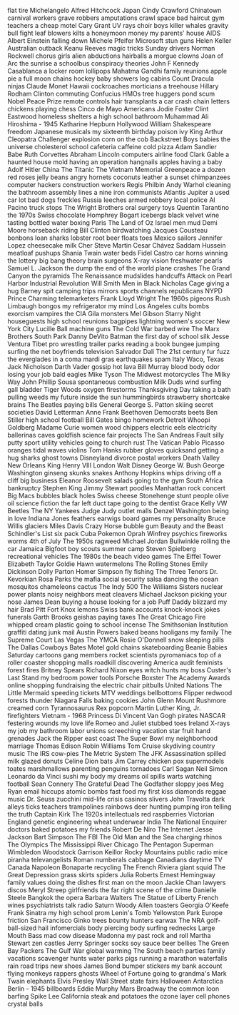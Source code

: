 flat tire
Michelangelo
Alfred Hitchcock
Japan
Cindy Crawford
Chinatown
carnival workers
grave robbers
amputations
crawl space
bad haircut
gym teachers
a cheap motel
Cary Grant
UV rays
choir boys
killer whales
gravity
bull fight
leaf blowers
kilts
a honeymoon
money
my parents' house
AIDS
Albert Einstein
falling down
Michele Pfeifer
Microsoft
stun guns
Helen Keller
Australian outback
Keanu Reeves
magic tricks
Sunday drivers
Norman Rockwell
chorus girls
alien abductions
hairballs
a morgue
clowns
Joan of Arc
the sunrise
a schoolbus
conspiracy theories
John F Kennedy
Casablanca
a locker room
lollipops
Mahatma Gandhi
family reunions
apple pie
a full moon
chains
hockey
baby showers
log cabins
Count Dracula
ninjas
Claude Monet
Hawaii
cockroaches
morticians
a treehouse
Hillary Rodham Clinton
commuting
Confucius
HMOs
tree huggers
pond scum
Nobel Peace Prize
remote controls
hair transplants
a car crash
chain letters
chickens
playing chess
Cinco de Mayo
Americans
Jodie Foster
Clint Eastwood
homeless shelters
a high school bathroom
Muhammad Ali
Hiroshima - 1945
Katharine Hepburn
Hollywood
William Shakespeare
freedom
Japanese
musicals
my sixteenth birthday
poison ivy
King Arthur
Cleopatra
Challenger explosion
corn on the cob
Backstreet Boys
babies
the universe
cholesterol
school cafeteria
caffeine
cold pizza
Adam Sandler
Babe Ruth
Corvettes
Abraham Lincoln
computers
airline food
Clark Gable
a haunted house
mold
having an operation
hangnails
apples
having a baby
Adolf Hitler
China
The Titanic
The Vietnam Memorial
Greenpeace
a dozen red roses
jelly beans
angry hornets
coconuts
leather
a sunset
chimpanzees
computer hackers
construction workers
Regis Philbin
Andy Warhol
cleaning the bathroom
assembly lines
a nine iron
communists
Atlantis
Jupiter
a used car lot
bad dogs
freckles
Russia
leeches
armed robbery
local police
Al Pacino
truck stops
The Wright Brothers
oral surgery
toys
Quentin Tarantino
the 1970s
Swiss chocolate
Homphrey Bogart
icebergs
black velvet
wine tasting
bottled water
boxing
Paris
The Land of Oz
Israel
men
mud
Demi Moore
horseback riding
Bill Clinton
birdwatching
Jacques Cousteau
bonbons
loan sharks
lobster
root beer floats
toes
Mexico
sailors
Jennifer Lopez
cheesecake
milk
Cher
Steve Martin
Cesar Chávez
Saddam Hussein
meatloaf
pushups
Shania Twain
water beds
Fidel Castro
car horns
winning the lottery
big bang theory
brain surgeons
X-ray vision
freshwater pearls
Samuel L. Jackson
the dump
the end of the world
plane crashes
The Grand Canyon
the pyramids
The Renaissance
mudslides
handcuffs
Attack on Pearl Harbor
Industrial Revolution
Will Smith
Men in Black
Nicholas Cage
giving a hug
Barney
spit
camping trips
mirrors
sports channels
republicans
NYPD
Prince Charming
telemarketers
Frank Lloyd Wright
The 1960s
pigeons
Rush Limbaugh
bongos
my refrigerator
my mind
Los Angeles
cults
bombs
exorcism
vampires
the CIA
Gila monsters
Mel Gibson
Starry Night
houseguests
high school reunions
bagpipes
lightning
women's soccer
New York City
Lucille Ball
machine guns
The Cold War
barbed wire
The Marx Brothers
South Park
Danny DeVito
Batman
the first day of school
silk
Jesse Ventura
Tibet
pro wrestling
trailer parks
reading a book
bungee jumping
surfing the net
boyfriends
television
Salvador Dali
The 21st century
fur
fuzz
the everglades
in a coma
mardi gras
earthquakes
spam
Italy
Waco, Texas
Jack Nicholson
Darth Vader
gossip
hot lava
Bill Murray
blood
body odor
losing your job
bald eagles
Mike Tyson
The Midwest
motorcycles
The Milky Way
John Phillip Sousa
spontaneous combustion
Milk Duds
wind surfing
gall bladder
Tiger Woods
oxygen
firestorms
Thanksgiving Day
taking a bath
pulling weeds
my future
inside the sun
hummingbirds
strawberry shortcake
brains
The Beatles
paying bills
General George S. Patton
skiing
secret societies
David Letterman
Anne Frank
Beethoven
Democrats
beets
Ben Stiller
high school football
Bill Gates
bingo
homework
Detroit
Whoopi Goldberg
Madame Curie
women
wood chippers
electric eels
electricity
ballerinas
caves
goldfish
science fair projects
The San Andreas Fault
silly putty
sport utility vehicles
going to church
rust
The Vatican
Pablo Picasso
oranges
tidal waves
violins
Tom Hanks
rubber gloves
quicksand
getting a hug
sharks
ghost towns
Disneyland
divorce
postal workers
Death Valley
New Orleans
King Henry VIII
London
Walt Disney
George W. Bush
George Washington
ginseng
skunks
snakes
Anthony Hopkins
whips
driving off a cliff
big business
Eleanor Roosevelt
salads
going to the gym
South Africa
bankruptcy
Stephen King
Jimmy Stewart
poodles
Manhattan
rock concert
Big Macs
bubbles
black holes
Swiss cheese
Stonehenge
stunt people
olive oil
science fiction
the far left
duct tape
going to the dentist
Grace Kelly
VW Beetles
The NY Yankees
Judge Judy
outlet malls
Denzel Washington
being in love
Indiana Jones
feathers
earwigs
board games
my personality
Bruce Willis
glaciers
Miles Davis
Crazy Horse
bubble gum
Beauty and the Beast
Schindler's List
six pack
Cuba
Pokemon
Oprah Winfrey
psychics
fireworks
worms
4th of July
The 1950s
ragweed
Michael Jordan
Bullwinkle
rolling the car
Jamaica
Bigfoot
boy scouts
summer camp
Steven Spielberg
recreational vehicles
The 1980s
the beach
video games
The Eiffel Tower
Elizabeth Taylor
Goldie Hawn
watermelons
The Rolling Stones
Emily Dickinson
Dolly Parton
Homer Simpson
fly fishing
The Three Tenors
Dr. Kevorkian
Rosa Parks
the mafia
social security
salsa dancing
the ocean
mosquitos
chameleons
cactus
The Indy 500
The Williams Sisters
nuclear power plants
noisy neighbors
meat cleavers
Michael Jackson
picking your nose
James Dean
buying a house
looking for a job
Puff Daddy
blizzard
my hair
Brad Pitt
Fort Knox
lemons
Swiss bank accounts
knock-knock jokes
funerals
Garth Brooks
geishas
paying taxes
The Great Chicago Fire
whipped cream
plastic
going to school
incense
The Smithsonian Institution
graffiti
dating
junk mail
Austin Powers
baked beans
hooligans
my family
The Supreme Court
Las Vegas
The YMCA
Rosie O'Donnell
snow
sleeping pills
The Dallas Cowboys
Bates Motel
gold chains
skateboarding
Beanie Babies
Saturday cartoons
gang members
rocket scientists
pyromaniacs
top of a roller coaster
shopping malls
roadkill
discovering America
audit
feminists
forest fires
Britney Spears
Richard Nixon
eyes
witch hunts
my boss
Custer's Last Stand
my bedroom
power tools
Porsche Boxster
The Academy Awards
online shopping
fundraising
the electric chair
pitbulls
United Nations
The Little Mermaid
speeding tickets
MTV
weddings
bellbottoms
Flipper
redwood forests
thunder
Niagara Falls
baking cookies
John Glenn
Mount Rushmore
creamed corn
Tyrannosaurus Rex
popcorn
Martin Luther King, Jr.
firefighters
Vietnam - 1968
Princess Di
Vincent Van Gogh
pirates
NASCAR
festering wounds
my love life
Romeo and Juliet
stubbed toes
Ireland
X-rays
my job
my bathroom
labor unions
screeching
vacation
star fruit
hand grenades
Jack the Ripper
east coast
The Super Bowl
my neighborhood
marriage
Thomas Edison
Robin Williams
Tom Cruise
skydiving
country music
The IRS
cow-pies
The Metric System
The JFK Assassination
spilled milk
glazed donuts
Celine Dion
bats
Jim Carrey
chicken pox
supermodels
toates marshmallows
parenting
penguins
tornadoes
Carl Sagan
Neil Simon
Leonardo da Vinci
sushi
my body
my dreams
oil spills
warts
watching football
Sean Connery
The Grateful Dead
The Godfather
sloppy joes
Meg Ryan
email
hiccups
atomic bombs
fast food
my first kiss
diamonds
reggae music
Dr. Seuss
zucchini
mid-life crisis
casinos
slivers
John Travolta
dark alleys
ticks
teachers
trampolines
rainbows
deer hunting
pumping iron
telling the truth
Captain Kirk
The 1920s
intellectuals
red raspberries
Victorian England
genetic engineering
wheat
underwear
India
The National Enquirer
doctors
baked potatoes
my friends
Robert De Niro
The Internet
Jesse Jackson
Bart Simpson
The FBI
The Old Man and the Sea
charging rhinos
The Olympics
The Mississippi River
Chicago
The Pentagon
Superman
Wimbledon
Woodstock
Garrison Keillor
Rocky Mountains
public radio
mice
piranha
televangelists
Roman numberals
cabbage
Canadians
daytime TV
Canada
Napoleon Bonaparte
recycling
The French Riviera
giant squid
The Great Depression
grass skirts
spiders
Julia Roberts
Ernest Hemingway
family values
doing the dishes
first man on the moon
Jackie Chan
lawyers
discos
Meryl Streep
girlfriends
the far right
scene of the crime
Danielle Steele
Bangkok
the opera
Barbara Walters
The Statue of Liberty
French wines
psychiatrists
talk radio
Saturn
Woody Allen
toasters
Georgia O'Keefe
Frank Sinatra
my high school prom
Lenin's Tomb
Yellowston Park
Europe
friction
San Francisco
Ginko trees
bounty hunters
earwax
The NRA
golf-ball-sized hail
infomercials
body piercing
body surfing
rednecks
Large Mouth Bass
mad cow disease
Madonna
my past
rock and roll
Martha Stewart
zen
castles
Jerry Springer
socks
soy sauce
beer bellies
The Green Bay Packers
The Gulf War
global warming
The South
beach parties
family vacations
scavenger hunts
water parks
pigs
running a marathon
waterfalls
rain
road trips
new shoes
James Bond
bumper stickers
my bank account
flying monkeys
rappers
ghosts
Wheel of Fortune
going to grandma's
Mark Twain
elephants
Elvis Presley
Wall Street
state fairs
Halloween
Antarctica
Berlin - 1945
billboards
Eddie Murphy
Mars
Broadway
the common loon
barfing
Spike Lee
California
steak and potatoes
the ozone layer
cell phones
crystal balls